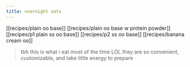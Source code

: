 ```yaml
---
title: overnight oats
---
```

[[recipes/plain oo base]] 
[[recipes/plain oo base w protein powder]] 
[[recipes/p1 plain ss oo base]] 
[[recipes/p2 ss oo base]] 
[[recipes/banana cream oo]] 

> tbh this is what i eat most of the time LOL they are so convenient, customizable, and take little energy to prepare